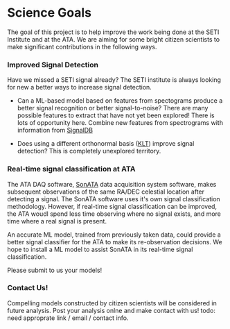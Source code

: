 # Science Goals

The goal of this project is to help improve the work being done at the SETI Institute and at the ATA. 
We are aiming for some bright citizen scientists to make significant contributions in the following ways.

### Improved Signal Detection

Have we missed a SETI signal already? The SETI institute is always looking for new a better ways to increase signal detection. 

  * Can a ML-based model based on features from spectograms produce a better signal recognition or 
  better signal-to-noise? There are many possible features to extract that have not yet been explored! There
  is lots of opportunity here. Combine new features from spectrograms with information from [SignalDB](signaldb.md)

  * Does using a different orthonormal basis 
  ([KLT](https://en.wikipedia.org/wiki/Karhunen%E2%80%93Lo%C3%A8ve_theorem)) improve signal detection? 
  This is completely unexplored territory.

  

### Real-time signal classification at ATA

The ATA DAQ software, [SonATA](https://github.com/setiQuest/SonATA) data acquisition system software, 
makes subsequent observations of the same RA/DEC celestial location after detecting a signal. 
The SonATA software uses it's own signal classification methodology. However, 
if real-time signal classification can be improved, the ATA woudl spend less time observing where no signal 
exists, and more time where a real signal is present. 

An accurate ML model, trained from previously taken data, could provide a better signal classifier 
for the ATA to make its re-observation decisions. We hope to install a ML model to assist SonATA in its
real-time signal classification. 

Please submit to us your models!

  
### Contact Us!

Compelling models constructed by citizen scientists will be considered in future analysis.
Post your analysis onlne and make contact with us!  todo: need approprate link / email / contact info. 

